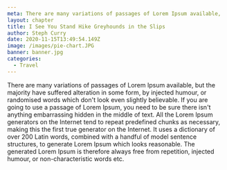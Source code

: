 ```yaml
---
meta: There are many variations of passages of Lorem Ipsum available,
layout: chapter
title: I See You Stand Hike Greyhounds in the Slips
author: Steph Curry
date: 2020-11-15T13:49:54.149Z
image: /images/pie-chart.JPG
banner: banner.jpg
categories:
  - Travel
---
```


There are many variations of passages of Lorem Ipsum available, but the majority have suffered alteration in some form, by injected humour, or randomised words which don't look even slightly believable. If you are going to use a passage of Lorem Ipsum, you need to be sure there isn't anything embarrassing hidden in the middle of text. All the Lorem Ipsum generators on the Internet tend to repeat predefined chunks as necessary, making this the first true generator on the Internet. It uses a dictionary of over 200 Latin words, combined with a handful of model sentence structures, to generate Lorem Ipsum which looks reasonable. The generated Lorem Ipsum is therefore always free from repetition, injected humour, or non-characteristic words etc.